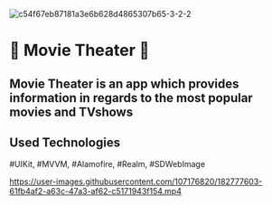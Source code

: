 ![c54f67eb87181a3e6b628d4865307b65-3-2-2](https://user-images.githubusercontent.com/107176820/182782439-ee60cd44-108f-49db-920e-b17586995373.jpg)


# 🎥 Movie Theater 🎥
## Movie Theater is an app which provides information in regards to the most popular movies and TVshows

## Used Technologies
#UIKit,
#MVVM,
#Alamofire,
#Realm,
#SDWebImage






https://user-images.githubusercontent.com/107176820/182777603-61fb4af2-a63c-47a3-af62-c5171943f154.mp4

